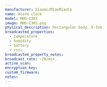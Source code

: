 ```yaml
---
manufacturer: Xiaomi/MiaoMiaoCe
name: Alarm clock
model: MHO-C303
image: MHO-C303.png
physical_description: Rectangular body, E-Ink
broadcasted_properties:
  - temperature
  - humidity
  - battery
  - rssi
broadcasted_property_notes:
broadcast_rate: ~20/min.
active_scan:
encryption_key:
custom_firmware:
notes:
---
```

